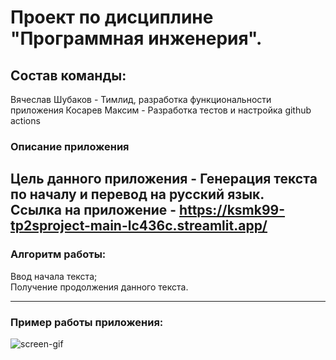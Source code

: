 # Проект по дисциплине "Программная инженерия".
## Состав команды:
Вячеслав Шубаков - Тимлид, разработка функциональности приложения 
Косарев Максим - Разработка тестов и настройка github actions   

### Описание приложения
Цель данного приложения - Генерация текста по началу и перевод на русский язык.  
Ссылка на приложение - https://ksmk99-tp2sproject-main-lc436c.streamlit.app/
---
### Алгоритм работы:

Ввод начала текста;  
Получение продолжения данного текста.  

---
### Пример работы приложения:
![screen-gif](./WorkExample.gif)
